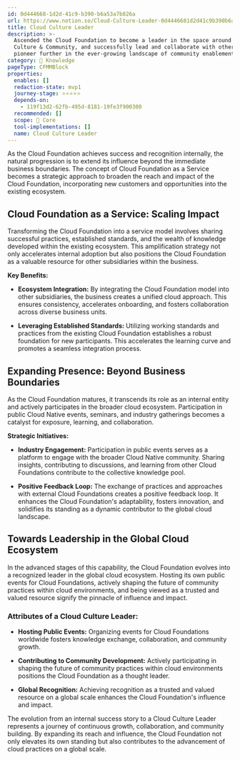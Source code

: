 ```yaml
---
id: 0d444668-1d2d-41c9-b390-b6a53a7b826a
url: https://www.notion.so/Cloud-Culture-Leader-0d4446681d2d41c9b390b6a53a7b826a
title: Cloud Culture Leader
description: >-
  Ascended the Cloud Foundation to become a leader in the space around Cloud
  Culture & Community, and successfully lead and collaborate with others to
  pioneer further in the ever-growing landscape of community enablement.
category: 🧠 Knowledge
pageType: CFMMBlock
properties:
  enables: []
  redaction-state: mvp1
  journey-stage: ⭐️⭐️⭐️⭐️⭐️
  depends-on:
    - 119f13d2-62fb-495d-8181-19fe3f900300
  recommended: []
  scope: 🏢 Core
  tool-implementations: []
  name: Cloud Culture Leader
---
```


As the Cloud Foundation achieves success and recognition internally, the natural progression is to extend its influence beyond the immediate business boundaries. The concept of Cloud Foundation as a Service becomes a strategic approach to broaden the reach and impact of the Cloud Foundation, incorporating new customers and opportunities into the existing ecosystem.

## **Cloud Foundation as a Service: Scaling Impact**

Transforming the Cloud Foundation into a service model involves sharing successful practices, established standards, and the wealth of knowledge developed within the existing ecosystem. This amplification strategy not only accelerates internal adoption but also positions the Cloud Foundation as a valuable resource for other subsidiaries within the business.

**Key Benefits:**

- **Ecosystem Integration:** By integrating the Cloud Foundation model into other subsidiaries, the business creates a unified cloud approach. This ensures consistency, accelerates onboarding, and fosters collaboration across diverse business units.

- **Leveraging Established Standards:** Utilizing working standards and practices from the existing Cloud Foundation establishes a robust foundation for new participants. This accelerates the learning curve and promotes a seamless integration process.

## **Expanding Presence: Beyond Business Boundaries**

As the Cloud Foundation matures, it transcends its role as an internal entity and actively participates in the broader cloud ecosystem. Participation in public Cloud Native events, seminars, and industry gatherings becomes a catalyst for exposure, learning, and collaboration.

**Strategic Initiatives:**

- **Industry Engagement:** Participation in public events serves as a platform to engage with the broader Cloud Native community. Sharing insights, contributing to discussions, and learning from other Cloud Foundations contribute to the collective knowledge pool.

- **Positive Feedback Loop:** The exchange of practices and approaches with external Cloud Foundations creates a positive feedback loop. It enhances the Cloud Foundation's adaptability, fosters innovation, and solidifies its standing as a dynamic contributor to the global cloud landscape.

## **Towards Leadership in the Global Cloud Ecosystem**

In the advanced stages of this capability, the Cloud Foundation evolves into a recognized leader in the global cloud ecosystem. Hosting its own public events for Cloud Foundations, actively shaping the future of community practices within cloud environments, and being viewed as a trusted and valued resource signify the pinnacle of influence and impact.

### **Attributes of a Cloud Culture Leader:**

- **Hosting Public Events:** Organizing events for Cloud Foundations worldwide fosters knowledge exchange, collaboration, and community growth.

- **Contributing to Community Development:** Actively participating in shaping the future of community practices within cloud environments positions the Cloud Foundation as a thought leader.

- **Global Recognition:** Achieving recognition as a trusted and valued resource on a global scale enhances the Cloud Foundation's influence and impact.

The evolution from an internal success story to a Cloud Culture Leader represents a journey of continuous growth, collaboration, and community building. By expanding its reach and influence, the Cloud Foundation not only elevates its own standing but also contributes to the advancement of cloud practices on a global scale.